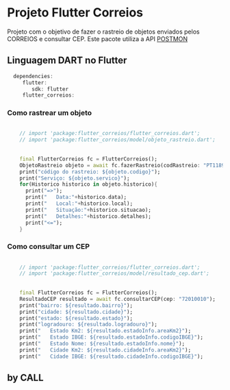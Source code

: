 # Projeto Flutter Correios 

Projeto com o objetivo de fazer o rastreio de objetos enviados pelos CORREIOS e consultar CEP.
Este pacote utiliza a API [POSTMON](https://postmon.com.br/)



## Linguagem DART no Flutter

```dart
  dependencies:
     flutter:
        sdk: flutter
     flutter_correios:
```     




### Como rastrear um objeto

```dart
   
    // import 'package:flutter_correios/flutter_correios.dart';
    // import 'package:flutter_correios/model/objeto_rastreio.dart';
    
    
    final FlutterCorreios fc = FlutterCorreios();
    ObjetoRastreio objeto = await fc.fazerRastreio(codRastreio: "PT118988786BR");
    print("código do rastreio: ${objeto.codigo}");
    print("Serviço: ${objeto.servico}");
    for(Historico historico in objeto.historico){
      print("=>");
      print("   Data:"+historico.data);
      print("   Local:"+historico.local);
      print("   Situação:"+historico.situacao);
      print("   Detalhes:"+historico.detalhes);
      print("<=");
    }    
```


### Como consultar um CEP

```dart
   
    // import 'package:flutter_correios/flutter_correios.dart';
    // import 'package:flutter_correios/model/resultado_cep.dart';
    
    
    final FlutterCorreios fc = FlutterCorreios();
    ResultadoCEP resultado = await fc.consultarCEP(cep: "72010010");
    print("bairro: ${resultado.bairro}");
    print("cidade: ${resultado.cidade}");
    print("estado: ${resultado.estado}");
    print("logradouro: ${resultado.logradouro}");
    print("   Estado Km2: ${resultado.estadoInfo.areaKm2}");
    print("   Estado IBGE: ${resultado.estadoInfo.codigoIBGE}");
    print("   Estado Nome: ${resultado.estadoInfo.nome}");
    print("   Cidade Km2: ${resultado.cidadeInfo.areaKm2}");
    print("   Cidade IBGE: ${resultado.cidadeInfo.codigoIBGE}");
```
## by CALL
